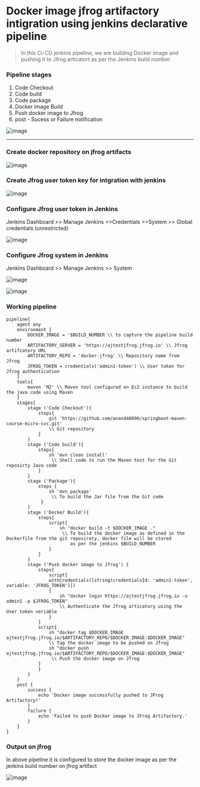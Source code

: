 # Docker image jfrog artifactory intigration using jenkins declarative pipeline

> In this Ci-CD jenkins pipeline, we are building Docker image and pushing it to Jfrog articatort as per the
> Jenkins build number

### Pipeline stages 

1. Code Checkout
2. Code build
3. Code package
4. Docker image Build
5. Push docker image to Jfrog
6. post - Sucess or Failure notification


 ![image](https://github.com/anand40090/Jfrog-Jenkins-Intigration/assets/32446706/88c2e5cc-7388-4d0e-80b6-db6e9bf59e75)

*********************************************************************************************

### Create docker repository on jfrog artifacts

![image](https://github.com/anand40090/Jfrog-Jenkins-Intigration/assets/32446706/a0caf5bc-89fa-46c0-b673-32b29de621bf)

###  Create Jfrog user token key for intgration with jenkins

![image](https://github.com/anand40090/Jfrog-Jenkins-Intigration/assets/32446706/3f0d07fd-ae40-42f8-a85b-22db294fc5e9)

### Configure Jfrog user token in Jenkins 

Jenkins Dashboard >> Manage Jenkins >>Credentials >>System >> Global credentials (unrestricted)

![image](https://github.com/anand40090/Jfrog-Jenkins-Intigration/assets/32446706/36df5d60-4967-4b6c-aba1-efb8f9dda1a4)

### Configure Jfrog system in Jenkins 

Jenkins Dashboard >> Manage Jenkins >> System

![image](https://github.com/anand40090/Jfrog-Jenkins-Intigration/assets/32446706/17599c20-0243-4f09-9fb8-2d9d9ce635cc)

![image](https://github.com/anand40090/Jfrog-Jenkins-Intigration/assets/32446706/1e251488-33c2-46e4-9da1-e4412e578b35)


### Working pipeline 
```
pipeline{
    agent any
    environment {
        DOCKER_IMAGE = '$BUILD_NUMBER \\ to capture the pipeline build number 
        ARTIFACTORY_SERVER = 'https://ajtestjfrog.jfrog.io' \\ Jfrog artifcatory URL
        ARTIFACTORY_REPO = 'docker-jfrog' \\ Repository name from Jfrog 
        JFROG_TOKEN = credentials('admin1-token') \\ User token for Jfrog authentication
    }
    tools{
        maven 'M2' \\ Maven tool configured on Ec2 instance to build the java code using Maven 
    }
    stages{
        stage ('Code Checkout'){
            steps{
                git 'https://github.com/anand40090/springboot-maven-course-micro-svc.git'
                \\ Git repository 
            }
        }
        stage ('Code build'){
            steps{
                sh 'mvn clean install'
                 \\ Shell code to run the Maven test for the Git reposirty Java code
            }
        }
        stage ('Package'){
            steps {
                sh 'mvn package'
                 \\ To build the Jar file from the Git code
             }
        }
        stage ('Docker Build'){
            steps{
                script{
                    sh "docker build -t $DOCKER_IMAGE ."
                     \\ To build the docker image as defined in the Dockerfile from the git reposiroty, docker file will be stored
                        as per the jenkins $BUILD_NUMBER
                }
            }
        }
        stage ('Push docker image to Jfrog') {
            steps{
                script{
                withCredentials([string(credentialsId: 'admin1-token', variable: 'JFROG_TOKEN')])
                {
                    sh "docker login https://ajtestjfrog.jfrog.io -u admin1 -p $JFROG_TOKEN"
                    \\ Authenticate the Jfrog articatory using the User token veriable
                }
            }
            script{
                sh "docker tag $DOCKER_IMAGE ajtestjfrog.jfrog.io/$ARTIFACTORY_REPO/$DOCKER_IMAGE:$DOCKER_IMAGE"
                \\ Tag the docker image to be pushed on Jfrog 
                sh "docker push ajtestjfrog.jfrog.io/$ARTIFACTORY_REPO/$DOCKER_IMAGE:$DOCKER_IMAGE"
                 \\ Push the docker image on Jfrog
            }
            }
        }
    }
    post {
        success {
            echo 'Docker image successfully pushed to JFrog Artifactory!'
        }
        failure {
            echo 'Failed to push Docker image to JFrog Artifactory.'
        }
    }
}
```

### Output on jfrog 

In above pipeline it is configured to store the docker image as per the jenkins build number on jfrog artifact

![image](https://github.com/anand40090/Jfrog-Jenkins-Intigration/assets/32446706/43779421-4eda-40fc-add5-120995f7d8bc)
